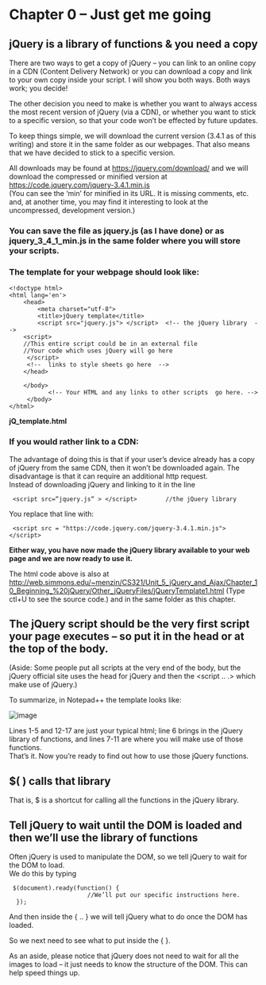 # Chapter 0 – Just get me going 
## jQuery is a library of functions & you need a copy
There are two ways to get a copy of jQuery – you can link to an online copy in a CDN (Content Delivery Network) or you can download a copy and link to your own copy inside your script. I will show you both ways.  Both ways work; you decide!

The other decision you need to make is whether you want to always access the most recent version of jQuery (via a CDN), or whether you want to stick to a specific version, so that your code won’t be effected by future updates.

To keep things simple, we will download the current version (3.4.1 as of this writing)  and store it in the same folder as our webpages.  That also means that we have decided to stick to a specific version.

All downloads may be found at https://jquery.com/download/ and we will download the compressed or minified version  at https://code.jquery.com/jquery-3.4.1.min.js  
(You can see the ‘min’ for minified in its URL.   It is missing comments, etc.  and, at another time, you may find it interesting to look at the uncompressed, development version.)

### You can save the file as jquery.js (as I have done) or as  jquery_3_4_1_min.js  in the same folder where you will store your scripts. 

### The template for your webpage should look like:
```
<!doctype html>
<html lang='en'>
	<head>
  	    <meta charset="utf-8">
	    <title>jQuery template</title>
     	<script src="jquery.js"> </script>  <!-- the jQuery library  -->
	<script>
	//This entire script could be in an external file
	//Your code which uses jQuery will go here	
	 </script>
     <!--  links to style sheets go here  -->
    </head>

    </body>
           <!-- Your HTML and any links to other scripts  go here. -->
     </body>
</html>

```
**jQ_template.html**

### If you would rather link to a CDN:
The advantage of doing this is that if your user’s device already has a copy of jQuery from the same CDN, then it won’t be downloaded again.  The disadvantage is that it can require an additional http request.  
Instead of downloading jQuery and linking to it in the line  
```
 <script src=“jquery.js“ > </script>        //the jQuery library
```  
You replace that line with: 
```
 <script src = "https://code.jquery.com/jquery-3.4.1.min.js"> </script>
 ```
 
**Either way, you have now made the jQuery library available to your web page and we are now ready to use it.**

The html code above is also at  http://web.simmons.edu/~menzin/CS321/Unit_5_jQuery_and_Ajax/Chapter_10_Beginning_%20jQuery/Other_jQueryFiles/jQueryTemplate1.html  (Type ctl+U to see the source code.) and in the same folder as this chapter.

## The jQuery script should be the very first script your page executes – so put it in the head or at the top of the body.  
(Aside: Some people put all scripts at the very end of the body, but the jQuery official site uses the head for jQuery and then the <script .. .> which make use of jQuery.)

To summarize, in Notepad++ the template looks like:

![image](https://user-images.githubusercontent.com/102807045/235783522-0a8fb92c-22ce-4808-9060-511bd51b51e7.png)

Lines 1-5 and 12-17 are just your typical html;  line 6 brings in the jQuery library of functions, and lines 7-11 are where you will make use of those functions.   
That’s it.  Now you’re ready to find out how to use those jQuery functions.

## $( ) calls that library
That is, $ is a shortcut for calling  all the functions in the jQuery library.

## Tell jQuery to wait until the DOM is loaded and then we’ll use the library of functions
Often jQuery is used to manipulate the DOM, so we tell jQuery to wait for the DOM to load.  
We do this  by typing
```
 $(document).ready(function() {
                      //We’ll put our specific instructions here.
  });
```
And then inside the {   ..  } we will tell jQuery what to do once the DOM has loaded.

So we next need to see what to put inside the {     }.

As an aside,  please notice  that jQuery does not need to wait for all the images to load – it just needs to know the structure of the DOM. This can help speed things up.
